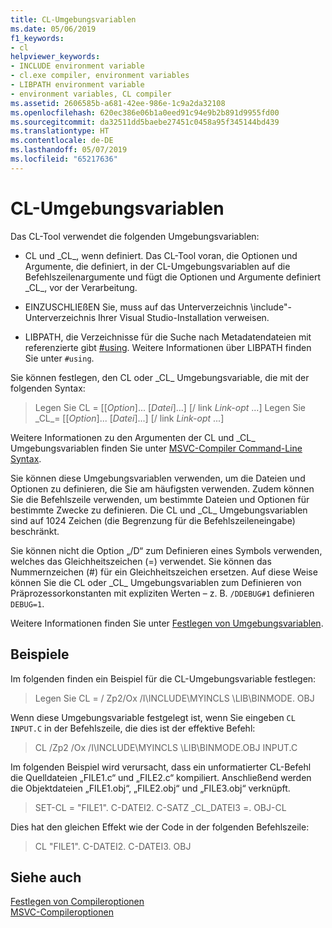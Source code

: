 ```yaml
---
title: CL-Umgebungsvariablen
ms.date: 05/06/2019
f1_keywords:
- cl
helpviewer_keywords:
- INCLUDE environment variable
- cl.exe compiler, environment variables
- LIBPATH environment variable
- environment variables, CL compiler
ms.assetid: 2606585b-a681-42ee-986e-1c9a2da32108
ms.openlocfilehash: 620ec386e06b1a0eed91c94e9b2b891d9955fd00
ms.sourcegitcommit: da32511dd5baebe27451c0458a95f345144bd439
ms.translationtype: HT
ms.contentlocale: de-DE
ms.lasthandoff: 05/07/2019
ms.locfileid: "65217636"
---
```

# <a name="cl-environment-variables"></a>CL-Umgebungsvariablen

Das CL-Tool verwendet die folgenden Umgebungsvariablen:

- CL und \_CL\_, wenn definiert. Das CL-Tool voran, die Optionen und Argumente, die definiert, in der CL-Umgebungsvariablen auf die Befehlszeilenargumente und fügt die Optionen und Argumente definiert \_CL\_, vor der Verarbeitung.

- EINZUSCHLIEßEN Sie, muss auf das Unterverzeichnis \include"-Unterverzeichnis Ihrer Visual Studio-Installation verweisen.

- LIBPATH, die Verzeichnisse für die Suche nach Metadatendateien mit referenzierte gibt [#using](../../preprocessor/hash-using-directive-cpp.md). Weitere Informationen über LIBPATH finden Sie unter `#using`.

Sie können festlegen, den CL oder \_CL\_ Umgebungsvariable, die mit der folgenden Syntax:

> Legen Sie CL = [[*Option*]... [*Datei*]...] [/ link *Link-opt* ...] Legen Sie \_CL\_= [[*Option*]... [*Datei*]...] [/ link *Link-opt* ...]

Weitere Informationen zu den Argumenten der CL und \_CL\_ Umgebungsvariablen finden Sie unter [MSVC-Compiler Command-Line Syntax](compiler-command-line-syntax.md).

Sie können diese Umgebungsvariablen verwenden, um die Dateien und Optionen zu definieren, die Sie am häufigsten verwenden. Zudem können Sie die Befehlszeile verwenden, um bestimmte Dateien und Optionen für bestimmte Zwecke zu definieren. Die CL und \_CL\_ Umgebungsvariablen sind auf 1024 Zeichen (die Begrenzung für die Befehlszeileneingabe) beschränkt.

Sie können nicht die Option „/D“ zum Definieren eines Symbols verwenden, welches das Gleichheitszeichen (=) verwendet. Sie können das Nummernzeichen (#) für ein Gleichheitszeichen ersetzen. Auf diese Weise können Sie die CL oder \_CL\_ Umgebungsvariablen zum Definieren von Präprozessorkonstanten mit expliziten Werten – z. B. `/DDEBUG#1` definieren `DEBUG=1`.

Weitere Informationen finden Sie unter [Festlegen von Umgebungsvariablen](../setting-the-path-and-environment-variables-for-command-line-builds.md).

## <a name="examples"></a>Beispiele

Im folgenden finden ein Beispiel für die CL-Umgebungsvariable festlegen:

> Legen Sie CL = / Zp2/Ox /I\INCLUDE\MYINCLS \LIB\BINMODE. OBJ

Wenn diese Umgebungsvariable festgelegt ist, wenn Sie eingeben `CL INPUT.C` in der Befehlszeile, die dies ist der effektive Befehl:

> CL /Zp2 /Ox /I\INCLUDE\MYINCLS \LIB\BINMODE.OBJ INPUT.C

Im folgenden Beispiel wird verursacht, dass ein unformatierter CL-Befehl die Quelldateien „FILE1.c“ und „FILE2.c“ kompiliert. Anschließend werden die Objektdateien „FILE1.obj“, „FILE2.obj“ und „FILE3.obj“ verknüpft.

> SET-CL = "FILE1". C-DATEI2. C-SATZ \_CL\_DATEI3 =. OBJ-CL

Dies hat den gleichen Effekt wie der Code in der folgenden Befehlszeile:

> CL "FILE1". C-DATEI2. C-DATEI3. OBJ

## <a name="see-also"></a>Siehe auch

[Festlegen von Compileroptionen](compiler-command-line-syntax.md)<br/>
[MSVC-Compileroptionen](compiler-options.md)
